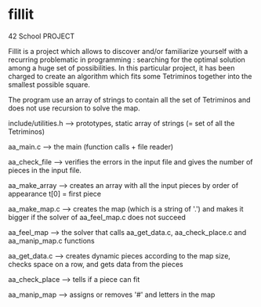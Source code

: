 # fillit
42 School PROJECT

Fillit is a project which allows to discover and/or familiarize yourself with a recurring
problematic in programming : searching for the optimal solution among a huge set of possibilities.
In this particular project, it has been charged to create an algorithm which
fits some Tetriminos together into the smallest possible square.

The program use an array of strings to contain all the set of Tetriminos and does not use recursion to solve the map.

include/utilities.h --> prototypes, static array of strings (= set of all the Tetriminos)

aa_main.c           --> the main (function calls + file reader)

aa_check_file       --> verifies the errors in the input file and gives the number of pieces in the input file.

aa_make_array       --> creates an array with all the input pieces by order of appearance t[0] = first piece 

aa_make_map.c       --> creates the map (which is a string of '.') and makes it bigger if the solver of aa_feel_map.c does not succeed 

aa_feel_map         --> the solver that calls aa_get_data.c, aa_check_place.c and aa_manip_map.c functions

aa_get_data.c       --> creates dynamic pieces according to the map size, checks space on a row, and gets data from the pieces

aa_check_place      --> tells if a piece can fit

aa_manip_map        --> assigns or removes '#' and letters in the map
